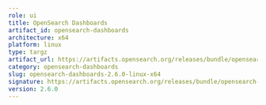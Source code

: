 ```yaml
---
role: ui
title: OpenSearch Dashboards
artifact_id: opensearch-dashboards
architecture: x64
platform: linux
type: targz
artifact_url: https://artifacts.opensearch.org/releases/bundle/opensearch-dashboards/2.6.0/opensearch-dashboards-2.6.0-linux-x64.tar.gz
category: opensearch-dashboards
slug: opensearch-dashboards-2.6.0-linux-x64
signature: https://artifacts.opensearch.org/releases/bundle/opensearch-dashboards/2.6.0/opensearch-dashboards-2.6.0-linux-x64.tar.gz.sig
version: 2.6.0
---
```


